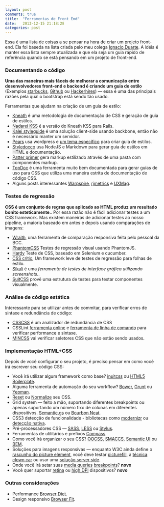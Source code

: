 ```yaml
---
layout: post
comments: true
title:  "Ferramentas de Front End"
date:   2013-12-15 21:18:28
categories: post
---
```


<p>Essa é uma lista de coisas a se pensar na hora de criar um projeto front-end. Ela foi baseda na lista criada pelo meu colega <a href="http://3oheme.com/blog/2013/09/25/different-areas-you-need-to-think-about-for-a-website-frontend-wip.html#static_code_analysis">Ignacio Duarte</a>. A idéia é manter essa lista sempre atualizada e que ela seja um guia rápido de referência quando se está pensando em um projeto de front-end.</p>

<h3>Documentando o código</h3>

<p><strong>Uma das maneiras mais fáceis de melhorar a comunicação entre desenvolvedores front-end e backend é criando um guia de estilo</strong> (Exemplos <a href="http://bit.ly/Yicgb2">starbucks</a>, <a href="http://bit.ly/17XbvIZ">Github</a> ou <a href="http://bit.ly/1gWYBmi">Hackerhires</a>) —&nbsp;essa é uma das principais razões pela qual o bootstrap está sendo tão usado.</p>

<p>Ferramentas que ajudam na criação de um guia de estilo:</p>

<ul>
<li><a href="http://warpspire.com/kss/">Kneath</a> é uma metodologia de documentação de CSS e geração de guia de estilos.</li>

<li><a href="http://nadarei.co/nkss-rails">Nadarei KSS</a> é a versão do Kneath KSS para Rails.</li>

<li><a href="http://kaleistyleguide.com/">Kalei styleguide</a> é uma solução client-side usando backbone, então não é necessário manter um servidor.</li>

<li><a href="http://pea.rs/">Pears</a> usa wordpress e <a href="https://github.com/simplebits/Pears">um tema específico</a> para criar guia de estilos.</li>

<li><a href="http://jacobrask.github.com/styledocco/">Styledocco</a> usa NodeJS e Markdown para gerar guia de estilos em HTML e documentação.</li>

<li><a href="https://github.com/adactio/Pattern-Primer">Patter primer</a> gera markup estilizado através de uma pasta com componentes markup.</li>

<li><a href="https://github.com/topcoat/topdoc">TopDoc</a> é uma ferramenta muito bem documentada para gerar guias de uso para CSS que utiliza uma maneira estrita de documentação de código CSS.</li>

<li>Alguns posts interessantes <a href="http://warpspire.com/posts/kss/">Warpspire</a>, <a href="http://blog.rjmetrics.com/2012/02/20/our-living-style-guide-writing-maintainable-htmlcss/#.Ul1ZBGR9DFQ">rjmetrics</a> e <a href="http://uxmag.com/articles/anchoring-your-design-language-in-a-live-style-guide">UXMag</a>.</li>
</ul>

<h3>Testes de regressão</h3>

<p><strong>CSS é um conjunto de regras que aplicado ao HTML produz um resultado bonito esteticamente.</strong>. Por essa razão não é fácil adicionar testes a um CSS framework. Mas existem maneiras de adicionar testes ao nosso pipeline, a maioria baseado em antes e depois usando comparações de imagens:</p>

<ul>
<li><a href="https://github.com/bbc-news/wraith">Wraith</a>, uma ferramenta de comparação responsiva feita pelo pessoal da BCC.</li>

<li><a href="https://github.com/Huddle/PhantomCSS">PhantomCSS</a> Testes de regressão visual usando PhantomJS.</li>

<li><a href="https://github.com/thingsinjars/Hardy">Hardy</a> Teste de CSS, baseado em Selenium e cucumber.</li>

<li><a href="http://cburgmer.github.io/csscritic/">CSS critic</a>, Um framework leve de testes de regressão para folhas de estilo.</li>

<li><a href="http://www.sikuli.org/">Sikuli</a> é uma <em>ferramenta de testes de interface gráfica utilizando screenshots.</em>.</li>

<li><a href="https://github.com/suitcss/test">SuitCSS</a> provê uma estrutura de testes para testar componentes visualmente.</li>
</ul>

<h3>Análise de código estática</h3>

<p>Interessante para se utilizar antes de commitar, para verificar erros de sintaxe e redundância de código:</p>

<ul>
<li><a href="http://zmoazeni.github.io/csscss/">CSSCSS</a> é um analizador de redundância de CSS</li>

<li>CSSLint <a href="http://csslint.net/">ferramenta online</a> e <a href="https://github.com/stubbornella/csslint/wiki/Command-line-interface">ferramenta de linha de comando</a> para verificar performance e sintaxe.</li>

<li><a href="https://github.com/peterbe/mincss">MINCSS</a> vai verificar seletores CSS que não estão sendo usados.</li>
</ul>

<h3>Implementação HTML+CSS</h3>

<p>Depois de você configurar o seu projeto, é preciso pensar em como você irá escrever seu código CSS:</p>

<ul>
<li>Você irá utilizar algum framework como base? <a href="http://inuitcss.com/">inuitcss</a> ou <a href="http://html5boilerplate.com/">HTML5 Boilerplate</a>.</li>

<li>Alguma ferramenta de automação do seu workflow? <a href="http://bower.io/">Bower</a>, <a href="http://gruntjs.com/">Grunt</a> ou <a href="http://yeoman.io/">Yeoman</a>.</li>

<li><a href="http://www.cssreset.com/">Reset</a> ou <a href="http://necolas.github.io/normalize.css/">Normalize</a> seu CSS.</li>

<li>Grid system —&nbsp;feito a mão, suportando diferentes breakpoints ou apenas suportando um número fixo de colunas em diferentes dispositivos. <a href="http://semantic.gs/">Semantic.gs</a> ou <a href="http://neat.bourbon.io/">Bourbon Neat</a>.</li>

<li>CSS3 detecção de funcionalidade - bibliotecas como <a href="http://modernizr.com/">modernizr</a> ou <a href="http://dev.opera.com/articles/view/native-css-feature-detection-via-the-supports-rule/">detecção nativa</a>.</li>

<li>Pré-processadores CSS —&nbsp;<a href="http://sass-lang.com/">SASS</a>, <a href="http://lesscss.org/">LESS</a> ou <a href="http://learnboost.github.io/stylus/">Stylus</a>.</li>

<li>Ferramentas de utilitários e prefixos <a href="http://compass-style.org/">Compass</a>.</li>

<li>Como você irá organizar o seu CSS? <a href="https://github.com/stubbornella/oocss/tree/master/oocss">OOCSS</a>, <a href="http://smacss.com/">SMACCS</a>, <a href="bit.ly/1fmXi1H">Semantic UI</a> ou <a href="http://bem.info/">BEM</a>.</li>

<li>Soluções para imagens responsivas —&nbsp;enquanto W3C ainda define o <a href="http://picture.responsiveimages.org/">rascunho do picture element</a>, você deve testar <a href="https://github.com/scottjehl/picturefill">picturefill</a>, a <a href="http://coding.smashingmagazine.com/2013/06/02/clown-car-technique-solving-for-adaptive-images-in-responsive-web-design/">técnica clown car</a> ou usar uma <a href="http://www.hongkiat.com/blog/serving-responsive-images/">solução server side</a>.</li>

<li>Onde você irá setar suas <a href="http://bit.ly/188oUBo">media queries</a> <a href="http://bit.ly/188oPNR">breakpoints</a>? <strong>novo</strong></li>

<li>Você quer suportar <a href="http://bit.ly/15zBP1b">retina</a> ou <a href="http://retina-images.complexcompulsions.com/">high DPI</a> dispositivos? <strong>novo</strong></li>
</ul>

<h3>Outras considerações</h3>
<ul>
<li>Performance <a href="http://browserdiet.com/">Browser Diet</a>.</li>

<li>Design responsivo <a href="http://browserfit.github.io/">Browser Fit</a>.</li>
</ul>